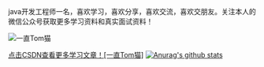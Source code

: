 java开发工程师一名，喜欢学习，喜欢分享，喜欢交流，喜欢交朋友。关注本人的微信公众号获取更多学习资料和真实面试资料！


![一直Tom猫](https://shop.io.mi-img.com/app/shop/img?id=shop_786d025db32e69a5bcfd2d1272dcb2ea.jpeg)

[点击CSDN查看更多学习文章！[一直Tom猫]](https://blog.csdn.net/weixin_38007185)
[![Anurag's github stats](https://github-readme-stats.vercel.app/api?username=wang-so)](https://github.com/anuraghazra/github-readme-stats)
